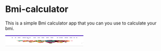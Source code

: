# Bmi-calculator
This is a simple Bmi calculator app that you can you use to calculate your bmi.

<img src="scrrenshots/welcome.png" height="35px" width="250px">
